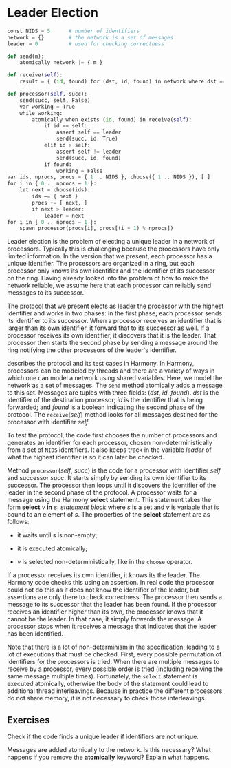 
# Leader Election 


```python
const NIDS = 5      # number of identifiers
network = {}        # the network is a set of messages
leader = 0          # used for checking correctness

def send(m):
    atomically network |= { m }

def receive(self):
    result = { (id, found) for (dst, id, found) in network where dst == self }

def processor(self, succ):
    send(succ, self, False)
    var working = True
    while working:
        atomically when exists (id, found) in receive(self):
            if id == self:
                assert self == leader
                send(succ, id, True)
            elif id > self:
                assert self != leader
                send(succ, id, found)
            if found:
                working = False
var ids, nprocs, procs = { 1 .. NIDS }, choose({ 1 .. NIDS }), [ ]
for i in { 0 .. nprocs – 1 }:
    let next = choose(ids):
        ids –= { next }
        procs += [ next, ]
        if next > leader:
            leader = next
for i in { 0 .. nprocs – 1 }:
    spawn processor(procs[i], procs[(i + 1) % nprocs])
```

Leader election is the problem of electing a unique leader in a network
of processors. Typically this is challenging because the processors have
only limited information. In the version that we present, each processor
has a unique identifier. The processors are organized in a ring, but
each processor only knows its own identifier and the identifier of its
successor on the ring. Having already looked into the problem of how to
make the network reliable, we assume here that each processor can
reliably send messages to its successor.

The protocol that we present elects as leader the processor with the
highest identifier and works in two phases: in the first phase,
each processor sends its identifier to its successor. When a processor
receives an identifier that is larger than its own identifier, it
forward that to its successor as well. If a processor receives its own
identifier, it discovers that it is the leader. That processor then
starts the second phase by sending a message around the ring notifying
the other processors of the leader's identifier.

describes the protocol and its test cases in Harmony. In Harmony,
processors can be modeled by threads and there are a variety of ways in
which one can model a network using shared variables. Here, we model the
network as a set of messages. The `send` method atomically adds a
message to this set. Messages are tuples with three fields: (*dst*,
*id*, *found*). *dst* is the identifier of the destination processor;
*id* is the identifier that is being forwarded; and *found* is a boolean
indicating the second phase of the protocol. The `receive`(*self*)
method looks for all messages destined for the processor with identifier
*self*.

To test the protocol, the code first chooses the number of processors
and generates an identifier for each processor, chosen
non-deterministically from a set of `NIDS` identifiers. It also keeps
track in the variable *leader* of what the highest identifier is so it
can later be checked.

Method `processor`(*self*, *succ*) is the code for a processor with
identifier *self* and successor *succ*. It starts simply by sending its
own identifier to its successor. The processor then loops until it
discovers the identifier of the leader in the second phase of the
protocol. A processor waits for a message using the Harmony **select**
statement. This statement takes the form **select** $v$ **in** $s$:
*statement block* where $s$ is a set and $v$ is variable that is bound
to an element of $s$. The properties of the **select** statement are as
follows:

-   it waits until $s$ is non-empty;

-   it is executed atomically;

-   $v$ is selected non-deterministically, like in the `choose`
    operator.

If a processor receives its own identifier, it knows its the leader. The
Harmony code checks this using an assertion. In real code the processor
could not do this as it does not know the identifier of the leader, but
assertions are only there to check correctness. The processor then sends
a message to its successor that the leader has been found. If the
processor receives an identifier higher than its own, the processor
knows that it cannot be the leader. In that case, it simply forwards the
message. A processor stops when it receives a message that indicates
that the leader has been identified.

Note that there is a lot of non-determinism in the specification,
leading to a lot of executions that must be checked. First, every
possible permutation of identifiers for the processors is tried. When
there are multiple messages to receive by a processor, every possible
order is tried (including receiving the same message multiple times).
Fortunately, the `select` statement is executed atomically, otherwise
the body of the statement could lead to additional thread interleavings.
Because in practice the different processors do not share memory, it is
not necessary to check those interleavings.

## Exercises 


Check if the code finds a unique leader if identifiers are not unique.

Messages are added atomically to the network. Is this necessary? What
happens if you remove the **atomically** keyword? Explain what happens.

